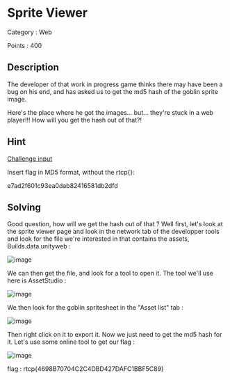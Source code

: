 # Sprite Viewer

Category : Web

Points : 400

## Description

The developer of that work in progress game thinks there may have been a bug on his end, and has asked us to get the md5 hash of the goblin sprite image.

Here's the place where he got the images... but... they're stuck in a web player!!! How will you get the hash out of that?!

## Hint

[Challenge input](https://riceteacatpanda.wtf/spview)

Insert flag in MD5 format, without the rtcp{}:

e7ad2f601c93ea0dab82416581db2dfd

## Solving

Good question, how will we get the hash out of that ? Well first, let's look at the sprite viewer page and look in the network tab of
the developper tools and look for the file we're interested in that contains the assets, Builds.data.unityweb :

![image](https://user-images.githubusercontent.com/57148042/73198069-ba6b8400-4132-11ea-8d92-48249d687216.png)

We can then get the file, and look for a tool to open it. The tool we'll use here is AssetStudio :

![image](https://user-images.githubusercontent.com/57148042/73198240-00c0e300-4133-11ea-8f3b-be547586026b.png)

We then look for the goblin spritesheet in the "Asset list" tab :

![image](https://user-images.githubusercontent.com/57148042/73198330-20580b80-4133-11ea-9918-c21cc7f36c60.png)

Then right click on it to export it. Now we just need to get the md5 hash for it. Let's use some online tool to get our flag :

![image](https://user-images.githubusercontent.com/57148042/73198639-9e1c1700-4133-11ea-884f-a93b5da30936.png)

flag : rtcp{4698B70704C2C4DBD427DAFC1BBF5C89}

